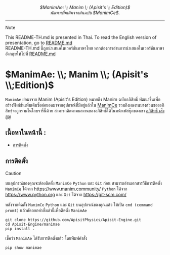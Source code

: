 <p align="center">
  <i>
    $ManimAe: \; Manim \; (Apisit's \; Edition)$ <br>
    พัฒนาเพิ่มเติมจากต้นฉบับ $ManimCe$.
  </i>
</p>
<hr/>

> [!NOTE]
> This README-TH.md is presented in Thai. To read the English version of presentation, go to [README.md](https://github.com/ApisitPhysics/Apisit-Engine/blob/main/README.md)<br>
> README-TH.md นี้ถูกนำเสนอในเวอร์ชันภาษาไทย หากต้องการอ่านการนำเสนอในเวอร์ชันภาษาอังกฤษให้ไปที่ [README.md](https://github.com/ApisitPhysics/Apisit-Engine/blob/main/README.md)

# $ManimAe: \\; Manim \\; (Apisit's \\;Edition)$

`ManimAe` ย่อมาจาก Manim (Apisit's Edition) หมายถึง Manim ฉบับอภิสิทธิ์ พัฒนาขึ้นเพื่อสร้างฟังก์ชันเพิ่มเติมซึ่งต่อยอดมาจากอุปกรณ์ที่มีอยู่แล้วใน [ManimCe](https://www.manim.community/) รวมถึงผลงานบางส่วนของอภิสิทธฺ์จะถูกรวมในไลบรารี่นี้ด้วย สามารถคิดตามผลงานของอภิสิทธิ์ได้ในหน้าเฟสบุ๊คของเขา [อภิสิทธิ์ เส็งสูญ](https://www.facebook.com/share/1A1N9ye7y8)

## เนื้อหาในหน้านี้ :

- [การติดตั้ง](#การติดตั้ง)

## การติดตั้ง

> [!CAUTION]
> บนอุปกรณ์ของคุณจะต้องติดตั้ง `ManimCe` `Python` และ `Git` ก่อน สามารถอ่านเอกสารวิธีการติดตั้ง `ManimCe` ได้จาก https://www.manim.community/ `Python` ได้จาก https://www.python.org และ `Git` ได้จาก https://git-scm.com/

หลังจากติดตั้ง `ManimCe` `Python` และ `Git` บนอุปกรณ์ของคุณแล้ว ให้เปิด `cmd (command promt)` แล้วคัดลอกคำสั่งเล่านี้เพื่อติดตั้ง `ManimAe`

```plain tex
git clone https://github.com/ApisitPhysics/Apisit-Engine.git
cd Apisit-Engine/manimae
pip install .

```

เช็คว่า `ManimAe` ได้รับการติดตั้งแล้ว โดยพิมพ์คำสั่ง

```plain tex
pip show manimae

```
